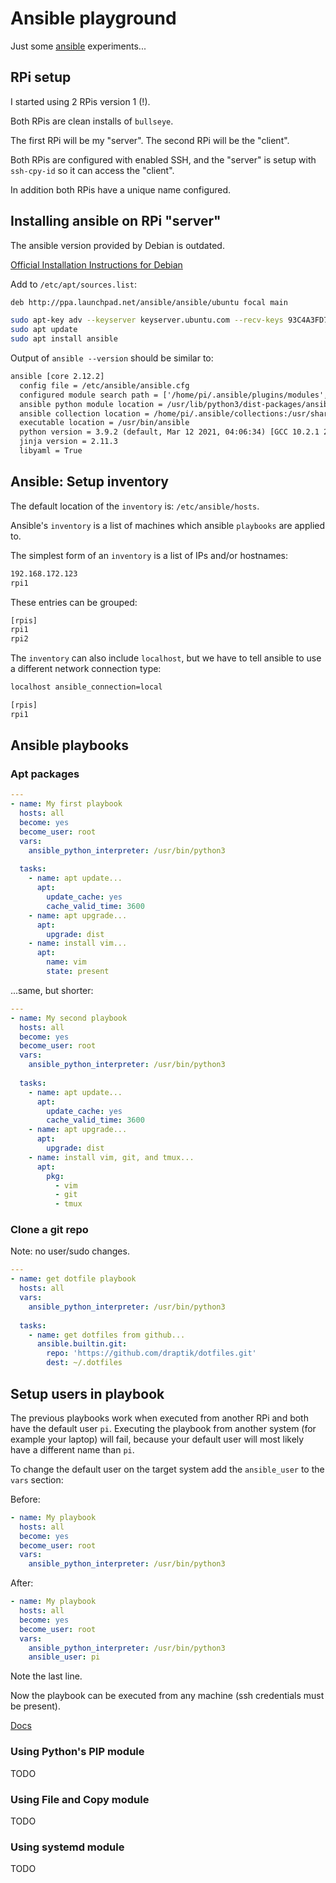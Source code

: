 # Ansible playground

Just some [ansible](https://www.ansible.com/) experiments...

## RPi setup

I started using 2 RPis version 1 (!).

Both RPis are clean installs of `bullseye`.

The first RPi will be my "server". The second RPi will be the "client".

Both RPis are configured with enabled SSH, and the "server" is setup with `ssh-cpy-id` so it can
access the "client".

In addition both RPis have a unique name configured.

## Installing ansible on RPi "server"

The ansible version provided by Debian is outdated.

[Official Installation Instructions for Debian](https://docs.ansible.com/ansible/latest/installation_guide/intro_installation.html#installing-ansible-on-debian)

Add to `/etc/apt/sources.list`:

```txt
deb http://ppa.launchpad.net/ansible/ansible/ubuntu focal main
```

```sh
sudo apt-key adv --keyserver keyserver.ubuntu.com --recv-keys 93C4A3FD7BB9C367
sudo apt update
sudo apt install ansible
```

Output of `ansible --version` should be similar to:

```txt
ansible [core 2.12.2]
  config file = /etc/ansible/ansible.cfg
  configured module search path = ['/home/pi/.ansible/plugins/modules', '/usr/share/ansible/plugins/modules']
  ansible python module location = /usr/lib/python3/dist-packages/ansible
  ansible collection location = /home/pi/.ansible/collections:/usr/share/ansible/collections
  executable location = /usr/bin/ansible
  python version = 3.9.2 (default, Mar 12 2021, 04:06:34) [GCC 10.2.1 20210110]
  jinja version = 2.11.3
  libyaml = True
```

## Ansible: Setup inventory

The default location of the `inventory` is: `/etc/ansible/hosts`.

Ansible's `inventory` is a list of machines which ansible `playbooks` are applied to.

The simplest form of an `inventory` is a list of IPs and/or hostnames:

```txt
192.168.172.123
rpi1
```

These entries can be grouped:

```txt
[rpis]
rpi1
rpi2
```

The `inventory` can also include `localhost`, but we have to tell ansible to use a different network
connection type:

```txt
localhost ansible_connection=local

[rpis]
rpi1
```

## Ansible playbooks

### Apt packages

```yml
---
- name: My first playbook
  hosts: all
  become: yes
  become_user: root
  vars:
    ansible_python_interpreter: /usr/bin/python3
 
  tasks:
    - name: apt update...
      apt:
        update_cache: yes
        cache_valid_time: 3600
    - name: apt upgrade...
      apt:
        upgrade: dist
    - name: install vim...
      apt:
        name: vim
        state: present
```

...same, but shorter:

```yml
---
- name: My second playbook
  hosts: all
  become: yes
  become_user: root
  vars:
    ansible_python_interpreter: /usr/bin/python3
 
  tasks:
    - name: apt update...
      apt:
        update_cache: yes
        cache_valid_time: 3600
    - name: apt upgrade...
      apt:
        upgrade: dist
    - name: install vim, git, and tmux...
      apt:
        pkg:
          - vim
          - git
          - tmux
```

### Clone a git repo

Note: no user/sudo changes.

```yml
---
- name: get dotfile playbook
  hosts: all
  vars:
    ansible_python_interpreter: /usr/bin/python3
 
  tasks:
    - name: get dotfiles from github...
      ansible.builtin.git:
        repo: 'https://github.com/draptik/dotfiles.git'
        dest: ~/.dotfiles
```

## Setup users in playbook

The previous playbooks work when executed from another RPi and both have the default user `pi`.
Executing the playbook from another system (for example your laptop) will fail, because your default
user will most likely have a different name than `pi`.

To change the default user on the target system add the `ansible_user` to the `vars` section:

Before:

```yml
- name: My playbook
  hosts: all
  become: yes
  become_user: root
  vars:
    ansible_python_interpreter: /usr/bin/python3
```

After:

```yml
- name: My playbook
  hosts: all
  become: yes
  become_user: root
  vars:
    ansible_python_interpreter: /usr/bin/python3
    ansible_user: pi
```

Note the last line.

Now the playbook can be executed from any machine (ssh credentials must be present).

[Docs](https://docs.ansible.com/ansible/latest/user_guide/connection_details.html)

### Using Python's PIP module

TODO

### Using File and Copy module

TODO

### Using systemd module

TODO



